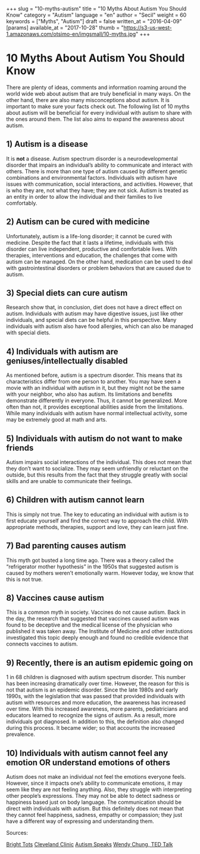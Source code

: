 +++
slug = "10-myths-autism"
title = "10 Myths About Autism You Should Know"
category = "Autism"
language = "en"
author = "Secil"
weight = 60
keywords = ["Myths", "Autism"]
draft = false
written_at = "2016-04-09"
[params]
available_at = "2017-10-28"
thumb = "https://s3-us-west-1.amazonaws.com/otsimo-en/imgsmall/10-myths.jpg"
+++


# 10 Myths About Autism You Should Know

There are plenty of ideas, comments and information roaming around the world wide web about autism that are truly beneficial in many ways. On the other hand, there are also many misconceptions about autism. It is important to make sure your facts check out. The following list of 10 myths about autism will be beneficial for every individual with autism to share with the ones around them. The list also aims to expand the awareness about autism.

## 1) Autism is a disease

It is **not** a disease. Autism spectrum disorder is a neurodevelopmental disorder that impairs an individual’s ability to communicate and interact with others. There is more than one type of autism caused by different genetic combinations and environmental factors. Individuals with autism have issues with communication, social interactions, and activities. However, that is who they are, not what they have; they are not sick. Autism is treated as an entity in order to allow the individual and their families to live comfortably.

## 2) Autism can be cured with medicine

Unfortunately, autism is a life-long disorder; it cannot be cured with medicine. Despite the fact that it lasts a lifetime, individuals with this disorder can live independent, productive and comfortable lives. With therapies, interventions and education, the challenges that come with autism can be managed. On the other hand, medication can be used to deal with gastrointestinal disorders or problem behaviors that are caused due to autism.


## 3) Special diets can cure autism

Research show that, in conclusion, diet does not have a direct effect on autism. Individuals with autism may have digestive issues, just like other individuals, and special diets can be helpful in this perspective. Many individuals with autism also have food allergies, which can also be managed with special diets.

## 4) Individuals with autism are geniuses/intellectually disabled

As mentioned before, autism is a spectrum disorder. This means that its characteristics differ from one person to another. You may have seen a movie with an individual with autism in it, but they might not be the same with your neighbor, who also has autism. Its limitations and benefits demonstrate differently in everyone. Thus, it cannot be generalized. More often than not, it provides exceptional abilities aside from the limitations. While many individuals with autism have normal intellectual activity, some may be extremely good at math and arts.

## 5) Individuals with autism do not want to make friends

Autism impairs social interactions of the individual. This does not mean that they don’t want to socialize. They may seem unfriendly or reluctant on the outside, but this results from the fact that they struggle greatly with social skills and are unable to communicate their feelings.

## 6) Children with autism cannot learn

This is simply not true. The key to educating an individual with autism is to first educate yourself and find the correct way to approach the child. With appropriate methods, therapies, support and love, they can learn just fine.

## 7) Bad parenting causes autism

This myth got busted a long time ago. There was a theory called the “refrigerator mother hypothesis” in the 1950s that suggested autism is caused by mothers weren’t emotionally warm. However today, we know that this is not true.

## 8) Vaccines cause autism

This is a common myth in society. Vaccines do not cause autism. Back in the day, the research that suggested that vaccines caused autism was found to be deceptive and the medical license of the physician who published it was taken away. The Institute of Medicine and other institutions investigated this topic deeply enough and found no credible evidence that connects vaccines to autism.

## 9) Recently, there is an autism epidemic going on

1 in 68 children is diagnosed with autism spectrum disorder. This number has been increasing dramatically over time. However, the reason for this is not that autism is an epidemic disorder. Since the late 1980s and early 1990s, with the legislation that was passed that provided individuals with autism with resources and more education, the awareness has increased over time. With this increased awareness, more parents, pediatricians and educators learned to recognize the signs of autism. As a result, more individuals got diagnosed. In addition to this, the definition also changed during this process. It became wider; so that accounts the increased prevalence.

## 10) Individuals with autism cannot feel any emotion OR understand emotions of others

Autism does not make an individual not feel the emotions everyone feels. However, since it impacts one’s ability to communicate emotions, it may seem like they are not feeling anything. Also, they struggle with interpreting other people’s expressions. They may not be able to detect sadness or happiness based just on body language. The communication should be direct with individuals with autism. But this definitely does not mean that they cannot feel happiness, sadness, empathy or compassion; they just have a different way of expressing and understanding them.

Sources:

[Bright Tots](http://www.brighttots.com/Myths.html) [Cleveland Clinic](https://health.clevelandclinic.org/2013/04/8-autism-assumptions-fact-or-fiction/) [Autism Speaks](https://www.autismspeaks.org/node/113471) [Wendy Chung, TED Talk ](https://www.ted.com/talks/wendy_chung_autism_what_we_know_and_what_we_don_t_know_yet?)

